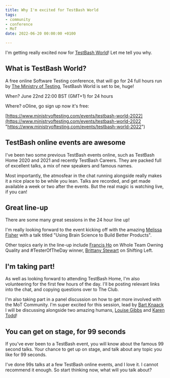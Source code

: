 ```yaml
---
title: Why I'm excited for TestBash World
tags:
- community
- conference
- MoT
date: 2022-06-20 00:00:00 +0100

---
```

I'm getting really excited now for [TestBash World](https://www.ministryoftesting.com/events/testbash-world-2022)! Let me tell you why.

## What is TestBash World?

A free online Software Testing conference, that will go for 24 full hours run by [The Ministry of Testing](https://www.ministryoftesting.com/), TestBash World is set to be, huge!

When? June 22nd 22:00 BST (GMT+1) for 24 hours

Where? oOline, go sign up now it's free:

[https://www.ministryoftesting.com/events/testbash-world-2022](https://www.ministryoftesting.com/events/testbash-world-2022 "https://www.ministryoftesting.com/events/testbash-world-2022")

## TestBash online events are awesome

I've been two some previous TestBash events online, such as TestBash Home 2020 and 2021 and recently TestBash Careers. They are packed full of excellent talks, a mix of new speakers and famous names.

Most importantly, the atmosfear in the chat running alongside really makes it a nice place to be while you lean. Talks are recorded, and get made available a week or two after the events. But the real magic is watching live, if you can!

## Great line-up

There are some many great sessions in the 24 hour line up!

I'm really looking forward to the event kicking off with the amazing [Melissa Fisher](https://twitter.com/fishouthebox) with a talk titled "Using Brain Science to Build Better Products".

Other topics early in the line-up include [Francis Ho](https://twitter.com/TheFrancisHo) on Whole Team Owning Quality and #TesterOfTheDay winner, [Brittany Stewart](https://twitter.com/Brittish_Beauty) on Shifting Left.

## I'm taking part!

As well as looking forward to attending TestBash Home, I'm also volunteering for the first few hours of the day. I'll be posting relevant links into the chat, and copying questions over to The Club.

I'm also taking part in a panel discussion on how to get more involved with the MoT Community. I'm super excited for this session, lead by [Bart Knaack](https://twitter.com/Btknaack) I will be discussing alongside two amazing humans, [Louise Gibbs](https://twitter.com/Louise_J_Gibbs) and [Karen Todd](https://twitter.com/KarenTestsStuff)!

## You can get on stage, for 99 seconds

If you've ever been to a TestBash event, you will know about the famous 99 second talks. Your chance to get up on stage, and talk about any topic you like for 99 seconds.

I've done 99s talks at a few TestBash online events, and I love it. I cannot recommend it enough. So start thinking now, what will you talk about?